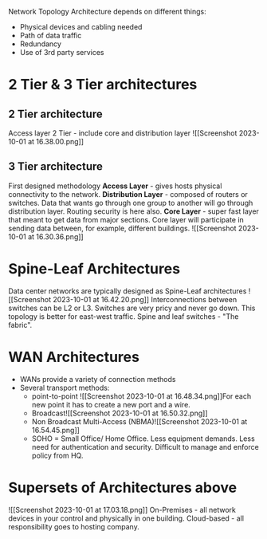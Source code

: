 Network Topology Architecture depends on different things:
- Physical devices and cabling needed
- Path of data traffic
- Redundancy
- Use of 3rd party services
# 2 Tier & 3 Tier architectures
## 2 Tier architecture
Access layer
2 Tier - include core and distribution layer
![[Screenshot 2023-10-01 at 16.38.00.png]]
## 3 Tier architecture
First designed methodology
**Access Layer** - gives hosts physical connectivity to the network.
**Distribution Layer** - composed of routers or switches. Data that wants go through one group to another will go through distribution layer. Routing security is here also.
**Core Layer** - super fast layer that meant to get data from major sections. Core layer will participate in sending data between, for example, different buildings.
![[Screenshot 2023-10-01 at 16.30.36.png]]
# Spine-Leaf Architectures
Data center networks are typically designed as Spine-Leaf architectures
![[Screenshot 2023-10-01 at 16.42.20.png]]
Interconnections between switches can be L2 or L3.
Switches are very pricy and never go down.
This topology is better for east-west traffic.
Spine and leaf switches - "The fabric".
# WAN Architectures
- WANs provide a variety of connection methods
- Several transport methods:
	- point-to-point ![[Screenshot 2023-10-01 at 16.48.34.png]]For each new point it has to create a new port and a wire.
	- Broadcast![[Screenshot 2023-10-01 at 16.50.32.png]]
	- Non Broadcast Multi-Access (NBMA)![[Screenshot 2023-10-01 at 16.54.45.png]]
	- SOHO = Small Office/ Home Office. Less equipment demands. Less need for authentication and security. Difficult to manage and enforce policy from HQ.
# Supersets of Architectures above
![[Screenshot 2023-10-01 at 17.03.18.png]]
On-Premises  - all network devices in your control and physically in one building.
Cloud-based - all responsibility goes to hosting company.